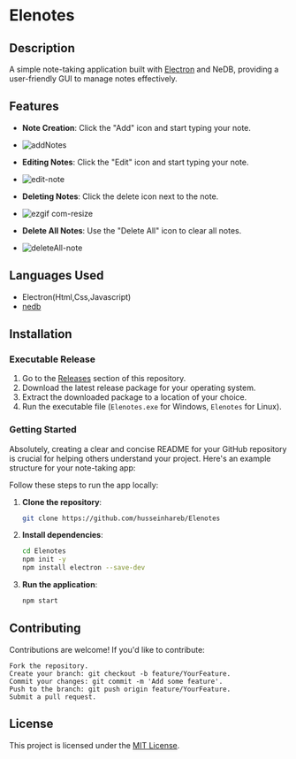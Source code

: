 # Elenotes

## Description
A simple note-taking application built with [Electron](https://www.electronjs.org/) and NeDB, providing a user-friendly GUI to manage notes effectively.


## Features
- **Note Creation**: Click the "Add" icon and start typing your note.
- ![addNotes](https://github.com/husseinhareb/Elenotes/assets/88323940/523b36f4-c41d-47c1-9149-aaff7da8f4be)

- **Editing Notes**: Click the "Edit" icon and start typing your note.
- ![edit-note](https://github.com/husseinhareb/Elenotes/assets/88323940/af6d7213-bf36-4d78-9130-2938ad18db45)
- **Deleting Notes**: Click the delete icon next to the note.
- ![ezgif com-resize](https://github.com/husseinhareb/Elenotes/assets/88323940/08344844-1707-44eb-98e9-fbc2a3f29f10)

- **Delete All Notes**: Use the "Delete All" icon to clear all notes.
- ![deleteAll-note](https://github.com/husseinhareb/Elenotes/assets/88323940/ef367a2f-80b4-427d-943a-c70bafed7fda)


## Languages Used
- Electron(Html,Css,Javascript)
- [nedb](https://github.com/louischatriot/nedb)

## Installation
### Executable Release
1. Go to the [Releases]([https://github.com/your-username/note-taking-app/releases](https://github.com/husseinhareb/Elenotes/releases/tag/Electron)) section of this repository.
2. Download the latest release package for your operating system.
3. Extract the downloaded package to a location of your choice.
4. Run the executable file (`Elenotes.exe` for Windows, `Elenotes` for Linux).

### Getting Started
Absolutely, creating a clear and concise README for your GitHub repository is crucial for helping others understand your project. Here's an example structure for your note-taking app:


Follow these steps to run the app locally:

1. **Clone the repository**:

    ```bash
    git clone https://github.com/husseinhareb/Elenotes
    ```

2. **Install dependencies**:

    ```bash
    cd Elenotes
    npm init -y
    npm install electron --save-dev
    ```

3. **Run the application**:

    ```bash
    npm start
    ```

## Contributing

Contributions are welcome! If you'd like to contribute:

    Fork the repository.
    Create your branch: git checkout -b feature/YourFeature.
    Commit your changes: git commit -m 'Add some feature'.
    Push to the branch: git push origin feature/YourFeature.
    Submit a pull request.

## License

This project is licensed under the [MIT License](https://github.com/husseinhareb/Elenotes/blob/main/LICENSE).
